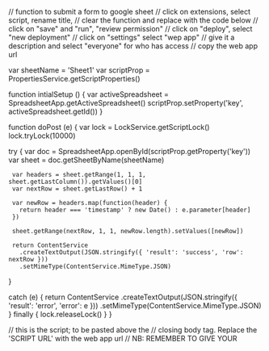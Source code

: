 //  function to submit a form to google sheet 
//  click on extensions, select script, rename title, 
// clear the function and replace with the code below
// click on "save" and "run", "review permission"
// click on "deploy", select "new deployment"
// click on "settings" select "wep app"
// give it a description and select "everyone" for who has access
//  copy the web app url 

 var sheetName = 'Sheet1'
 var scriptProp = PropertiesService.getScriptProperties()

 function intialSetup () {
   var activeSpreadsheet = SpreadsheetApp.getActiveSpreadsheet()
   scriptProp.setProperty('key', activeSpreadsheet.getId())
 }

 function doPost (e) {
   var lock = LockService.getScriptLock()
   lock.tryLock(10000)

   try {
     var doc = SpreadsheetApp.openById(scriptProp.getProperty('key'))
     var sheet = doc.getSheetByName(sheetName)

     var headers = sheet.getRange(1, 1, 1, sheet.getLastColumn()).getValues()[0]
     var nextRow = sheet.getLastRow() + 1

     var newRow = headers.map(function(header) {
       return header === 'timestamp' ? new Date() : e.parameter[header]
     })

     sheet.getRange(nextRow, 1, 1, newRow.length).setValues([newRow])

     return ContentService
       .createTextOutput(JSON.stringify({ 'result': 'success', 'row': nextRow }))
       .setMimeType(ContentService.MimeType.JSON)
   }

   catch (e) {
     return ContentService
       .createTextOutput(JSON.stringify({ 'result': 'error', 'error': e }))
       .setMimeType(ContentService.MimeType.JSON)
   }
   finally {
     lock.releaseLock()
   }
 }

// this is the script; to be pasted above the 
// closing body tag. Replace the 'SCRIPT URL' with the web app url
    //  NB: REMEMBER TO GIVE YOUR <form name='submit-to-google-sheet'>

 <script>
  const scriptURL = '<SCRIPT URL>'
  const form = document.forms['submit-to-google-sheet']
  form.addEventListener('submit', e => {
    e.preventDefault()
    fetch(scriptURL, { method: 'POST', body: new FormData(form)})
      .then(response => console.log('Success!', response))
      .catch(error => console.error('Error!', error.message))
  })
</script> 
